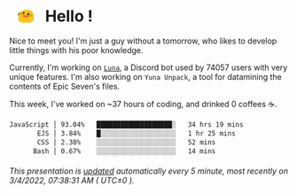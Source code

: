 <h1>   <img src="./spoink.gif" style="vertical-align:middle;" width="30px">   Hello ! </h1>

Nice to meet you! I'm just a guy without a tomorrow, who likes to develop little things with his poor knowledge.

Currently, I'm working on <a href='https://github.com/Asgarrrr/Luna'>`Luna`</a>, a Discord bot used by 74057 users with very unique features. I'm also working on `Yuna Unpack`, a tool for datamining the contents of Epic Seven's files.

This week, I've worked on ~37 hours of coding, and drinked 0 coffees ☕.

```
JavaScript │ 93.04%   ███████████████████░   34 hrs 19 mins
       EJS │ 3.84%    █░░░░░░░░░░░░░░░░░░░   1 hr 25 mins
       CSS │ 2.38%    ░░░░░░░░░░░░░░░░░░░░   52 mins
      Bash │ 0.67%    ░░░░░░░░░░░░░░░░░░░░   14 mins
```

###### This presentation is [updated](https://github.com/Asgarrrr) automatically every 5 minute, most recently on 3/4/2022, 07:38:31 AM ( UTC±0 ).